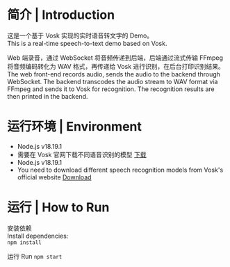 # 简介 | Introduction
这是一个基于 Vosk 实现的实时语音转文字的 Demo。  
This is a real-time speech-to-text demo based on Vosk.

Web 端录音，通过 WebSocket 将音频传递到后端，后端通过流式传输 FFmpeg 将音频编码转化为 WAV 格式，再传递给 Vosk 进行识别，在后台打印识别结果。  
The web front-end records audio, sends the audio to the backend through WebSocket. The backend transcodes the audio stream to WAV format via FFmpeg and sends it to Vosk for recognition. The recognition results are then printed in the backend.

# 运行环境 | Environment
* Node.js v18.19.1
* 需要在 Vosk 官网下载不同语音识别的模型 [下载](https://alphacephei.com/vosk/models)  
* Node.js v18.19.1  
* You need to download different speech recognition models from Vosk's official website [Download](https://alphacephei.com/vosk/models)

# 运行 | How to Run
安装依赖  
Install dependencies:  
`npm install`

运行 
Run 
`npm start`
